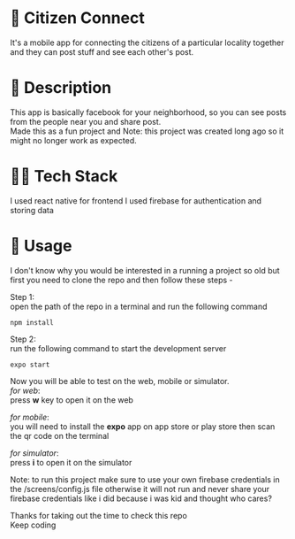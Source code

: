 # 🙋 Citizen Connect
It's a mobile app for connecting the citizens of a particular locality together and they can post stuff and see each other's post.  
# 💬 Description
This app is basically facebook for your neighborhood, so you can see posts from the people near you and share post.  
Made this as a fun project and Note: this project was created long ago so it might no longer work as expected.  
# 🧑‍💻 Tech Stack
I used react native for frontend
I used firebase for authentication and storing data  
# 📲 Usage
I don't know why you would be interested in a running a project so old but first you need to clone the repo and 
then follow these steps -   
  
Step 1:  
open the path of the repo in a terminal and run the following command  
```
npm install
```
Step 2:  
run the following command to start the development server 
```
expo start 
```
Now you will be able to test on the web, mobile or simulator.  
*for web*:    
press **w** key to open it on the web  
  
*for mobile*:    
you will need to install the **expo** app on app store or play store then scan the qr code on the terminal  
  
*for simulator*:  
press **i** to open it on the simulator  
  

Note: to run this project make sure to use your own firebase credentials in the /screens/config.js file otherwise it will not run and never share your firebase credentials like i did because i was kid and thought who cares?  

Thanks for taking out the time to check this repo  
Keep coding

